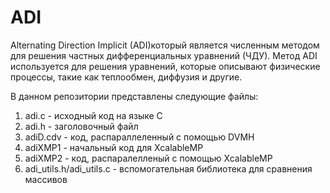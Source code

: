 # ADI

Alternating Direction Implicit (ADI)который является численным методом для решения частных дифференциальных уравнений (ЧДУ). Метод ADI используется для решения уравнений, которые описывают физические процессы, такие как теплообмен, диффузия и другие.

В данном репозитории представлены следующие файлы:
1. adi.c - исходный код на языке C
2. adi.h - заголовочный файл
3. adiD.cdv - код, распараллеленный с помощью DVMH
4. adiXMP1 - начальный  код для XcalableMP
5. adiXMP2 - код, распаралелленый с помощью XcalableMP
6. adi_utils.h/adi_utils.c - вспомогательная библиотека для сравнения массивов
   
